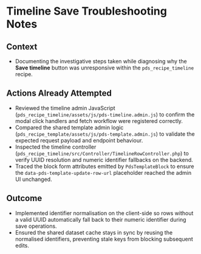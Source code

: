 # Timeline Save Troubleshooting Notes

## Context
- Documenting the investigative steps taken while diagnosing why the **Save timeline** button was unresponsive within the `pds_recipe_timeline` recipe.

## Actions Already Attempted
- Reviewed the timeline admin JavaScript (`pds_recipe_timeline/assets/js/pds-timeline.admin.js`) to confirm the modal click handlers and fetch workflow were registered correctly.
- Compared the shared template admin logic (`pds_recipe_template/assets/js/pds-template.admin.js`) to validate the expected request payload and endpoint behaviour.
- Inspected the timeline controller (`pds_recipe_timeline/src/Controller/TimelineRowController.php`) to verify UUID resolution and numeric identifier fallbacks on the backend.
- Traced the block form attributes emitted by `PdsTemplateBlock` to ensure the `data-pds-template-update-row-url` placeholder reached the admin UI unchanged.

## Outcome
- Implemented identifier normalisation on the client-side so rows without a valid UUID automatically fall back to their numeric identifier during save operations.
- Ensured the shared dataset cache stays in sync by reusing the normalised identifiers, preventing stale keys from blocking subsequent edits.
